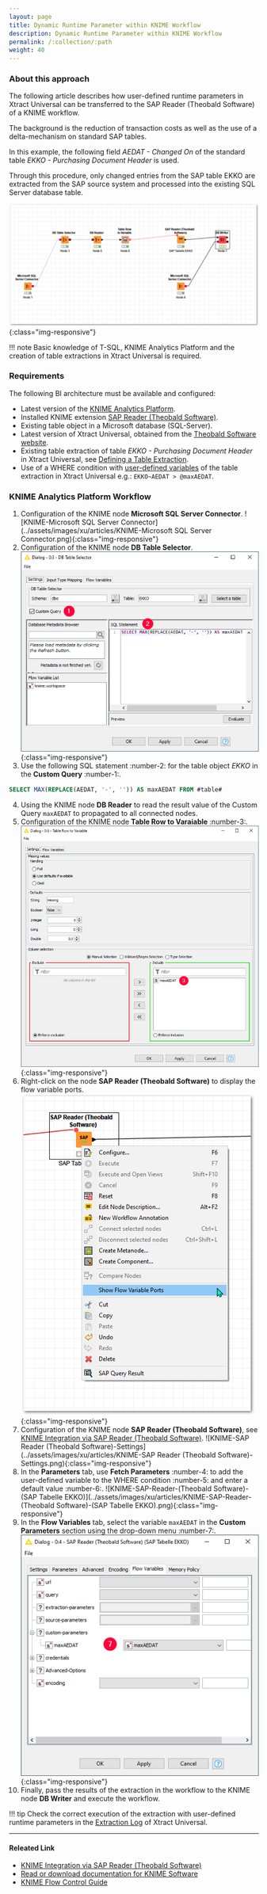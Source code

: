 ```yaml
---
layout: page
title: Dynamic Runtime Parameter within KNIME Workflow
description: Dynamic Runtime Parameter within KNIME Workflow
permalink: /:collection/:path
weight: 40
---
```

### About this approach

The following article describes how user-defined runtime parameters in Xtract Universal can be transferred to the SAP Reader (Theobald Software) of a KNIME workflow. 

The background is the reduction of transaction costs as well as the use of a delta-mechanism on standard SAP tables. 

In this example, the following field *AEDAT - Changed On* of the standard table *EKKO - Purchasing Document Header* is used. 

Through this procedure, only changed entries from the SAP table EKKO are extracted from the SAP source system and processed into the existing SQL Server database table. 

![KMIME-dynamic-runtime-parameter-workflow](../assets/images/xu/articles/KMIME-dynamic-runtime-parameter-workflow.png){:class="img-responsive"}

!!! note
    Basic knowledge of T-SQL, KNIME Analytics Platform and the creation of table extractions in Xtract Universal is required.

### Requirements

The following BI architecture must be available and configured:

- Latest version of the [KNIME Analytics Platform](https://www.knime.com/downloads).
- Installed KNIME extension [SAP Reader (Theobald Software)](https://hub.knime.com/knime/extensions/org.knime.features.sap.theobald/latest/org.knime.sap.theobald.node.v2.SAPTheobaldReader2NodeFactory).
- Existing table object in a Microsoft database (SQL-Server).
- Latest version of Xtract Universal, obtained from the [Theobald Software website](https://theobald-software.com/en/download-trial).
- Existing table extraction of table *EKKO - Purchasing Document Header* in Xtract Universal, see [Defining a Table Extraction](https://help.theobald-software.com/en/xtract-universal/getting-started/define-a-table-extraction).
- Use of a WHERE condition with [user-defined variables](https://help.theobald-software.com/en/xtract-universal/advanced-techniques/user-defined-variables) of the table extraction in Xtract Universal e.g.: `EKKO~AEDAT > @maxAEDAT`.

### KNIME Analytics Platform Workflow

1. Configuration of the KNIME node **Microsoft SQL Server Connector**.
![KNIME-Microsoft SQL Server Connector](../assets/images/xu/articles/KNIME-Microsoft SQL Server Connector.png){:class="img-responsive"}
2. Configuration of the KNIME node **DB Table Selector**.
![KNIME-DB-Table-Selector](../assets/images/xu/articles/KNIME-DB-Table-Selector.png){:class="img-responsive"}
3. Use the following SQL statement :number-2: for the table object *EKKO* in the **Custom Query** :number-1:.
```sql
SELECT MAX(REPLACE(AEDAT, '-', '')) AS maxAEDAT FROM #table#
```
4. Using the KNIME node **DB Reader** to read the result value of the Custom Query `maxAEDAT` to propagated to all connected nodes.
5. Configuration of the KNIME node **Table Row to Varaiable** :number-3:.
![KNIME-Table-Row-to-Variable](../assets/images/xu/articles/KNIME-Table-Row-to-Variable.png){:class="img-responsive"}
7. Right-click on the node **SAP Reader (Theobald Software)** to display the flow variable ports.
![KNIME-Show-Flow-Variables-Ports](../assets/images/xu/articles/KNIME-Show-Flow-Variables-Ports.png){:class="img-responsive"}
6. Configuration of the KNIME node **SAP Reader (Theobald Software)**, see [KNIME Integration via SAP Reader (Theobald Software)](https://kb.theobald-software.com/xtract-universal/knime-integration-via-sap-reader#step-by-step-guide).
![KNIME-SAP Reader (Theobald Software)-Settings](../assets/images/xu/articles/KNIME-SAP Reader (Theobald Software)-Settings.png){:class="img-responsive"}
8. In the **Parameters** tab, use **Fetch Parameters** :number-4: to add the user-defined variable to the WHERE condition :number-5: and enter a default value :number-6:.
![KNIME-SAP-Reader-(Theobald Software)-(SAP Tabelle EKKO)](../assets/images/xu/articles/KNIME-SAP-Reader-(Theobald Software)-(SAP Tabelle EKKO).png){:class="img-responsive"}
9. In the **Flow Variables** tab, select the variable `maxAEDAT` in the **Custom Parameters** section using the drop-down menu :number-7:.
![KNIME-SAP-Reader-Flow-Variables](../assets/images/xu/articles/KNIME-SAP-Reader-Flow-Variables.png){:class="img-responsive"}
10. Finally, pass the results of the extraction in the workflow to the KNIME node **DB Writer** and execute the workflow.

!!! tip
    Check the correct execution of the extraction with user-defined runtime parameters in the [Extraction Log](https://help.theobald-software.com/en/xtract-universal/logging#reading-logs---extraction-log) of Xtract Universal.


****
#### Releated Link
- [KNIME Integration via SAP Reader (Theobald Software)](https://kb.theobald-software.com/xtract-universal/knime-integration-via-sap-reader)
- [Read or download documentation for KNIME Software](https://docs.knime.com/)
- [KNIME Flow Control Guide](https://docs.knime.com/2021-06/analytics_platform_flow_control_guide/index.html#introduction)
